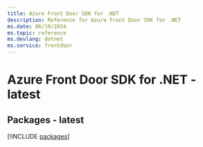 ```yaml
---
title: Azure Front Door SDK for .NET
description: Reference for Azure Front Door SDK for .NET
ms.date: 06/19/2024
ms.topic: reference
ms.devlang: dotnet
ms.service: frontdoor
---
```

# Azure Front Door SDK for .NET - latest
## Packages - latest
[!INCLUDE [packages](front-door-index.md)]